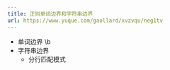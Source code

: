 ```yaml
---
title: 正则单词边界和字符串边界
url: https://www.yuque.com/gaollard/xvzvqu/neg1tv
---
```


- 单词边界 \b
- 字符串边界
  - 分行匹配模式
